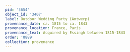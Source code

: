 ```yaml
---
pid: '5654'
object_id: '3407'
label: Outdoor Wedding Party (Antwerp)
provenance_date: ca. 1815 to ca. 1843
provenance_location: France, Paris
provenance_text: Acquired by Essingh between 1815-1843
order: '0889'
collection: provenance
---
```

